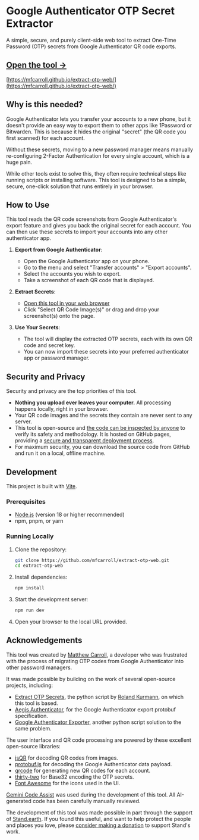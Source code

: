 # Google Authenticator OTP Secret Extractor

A simple, secure, and purely client-side web tool to extract One-Time Password (OTP) secrets from Google Authenticator QR code exports.

## [Open the tool →](https://mfcarroll.github.io/extract-otp-web/)

[https://mfcarroll.github.io/extract-otp-web/](https://mfcarroll.github.io/extract-otp-web/)

## Why is this needed?

Google Authenticator lets you transfer your accounts to a new phone, but it doesn't provide an easy way to export them to other apps like 1Password or Bitwarden. This is because it hides the original "secret" (the QR code you first scanned) for each account.

Without these secrets, moving to a new password manager means manually re-configuring 2-Factor Authentication for every single account, which is a huge pain.

While other tools exist to solve this, they often require technical steps like running scripts or installing software. This tool is designed to be a simple, secure, one-click solution that runs entirely in your browser.

## How to Use

This tool reads the QR code screenshots from Google Authenticator's export feature and gives you back the original secret for each account. You can then use these secrets to import your accounts into any other authenticator app.

1.  **Export from Google Authenticator**:

    - Open the Google Authenticator app on your phone.
    - Go to the menu and select "Transfer accounts" > "Export accounts".
    - Select the accounts you wish to export.
    - Take a screenshot of each QR code that is displayed.

2.  **Extract Secrets**:

    - [Open this tool in your web browser](https://mfcarroll.github.io/extract-otp-web/)
    - Click "Select QR Code Image(s)" or drag and drop your screenshot(s) onto the page.

3.  **Use Your Secrets**:
    - The tool will display the extracted OTP secrets, each with its own QR code and secret key.
    - You can now import these secrets into your preferred authenticator app or password manager.

## Security and Privacy

Security and privacy are the top priorities of this tool.

- **Nothing you upload ever leaves your computer.** All processing happens locally, right in your browser.
- Your QR code images and the secrets they contain are never sent to any server.
- This tool is open-source and [the code can be inspected by anyone](https://github.com/mfcarroll/extract-otp-web) to verify its safety and methodology. It is hosted on GitHub pages, providing a [secure and transparent deployment process](https://github.com/mfcarroll/extract-otp-web/deployments/github-pages).
- For maximum security, you can download the source code from GitHub and run it on a local, offline machine.

## Development

This project is built with [Vite](https://vitejs.dev/).

### Prerequisites

- [Node.js](https://nodejs.org/) (version 18 or higher recommended)
- npm, pnpm, or yarn

### Running Locally

1.  Clone the repository:

    ```bash
    git clone https://github.com/mfcarroll/extract-otp-web.git
    cd extract-otp-web
    ```

2.  Install dependencies:

    ```bash
    npm install
    ```

3.  Start the development server:

    ```bash
    npm run dev
    ```

4.  Open your browser to the local URL provided.

## Acknowledgements

This tool was created by [Matthew Carroll](https://www.linkedin.com/in/matthewfcarroll/), a developer who was frustrated with the process of migrating OTP codes from Google Authenticator into other password managers.

It was made possible by building on the work of several open-source projects, including:

- [Extract OTP Secrets](https://github.com/scito/extract_otp_secrets/#readme), the python script by [Roland Kurmann](https://scito.ch/), on which this tool is based.
- [Aegis Authenticator](https://github.com/beemdevelopment/Aegis/#readme), for the Google Authenticator export protobuf specification.
- [Google Authenticator Exporter](https://github.com/krissrex/google-authenticator-exporter/#readme), another python script solution to the same problem.

The user interface and QR code processing are powered by these excellent open-source libraries:

- [jsQR](https://github.com/cozmo/jsQR) for decoding QR codes from images.
- [protobuf.js](https://github.com/protobufjs/protobuf.js) for decoding the Google Authenticator data payload.
- [qrcode](https://github.com/soldair/node-qrcode) for generating new QR codes for each account.
- [thirty-two](https://github.com/wzrdtales/thirty-two) for Base32 encoding the OTP secrets.
- [Font Awesome](https://github.com/FortAwesome/Font-Awesome) for the icons used in the UI.

[Gemini Code Assist](https://codeassist.google/) was used during the development of this tool. All AI-generated code has been carefully manually reviewed.

The development of this tool was made possible in part through the support of [Stand.earth](https://stand.earth/). If you found this useful, and want to help protect the people and places you love, please [consider making a donation](https://stand.earth/donate/) to support Stand's work.
